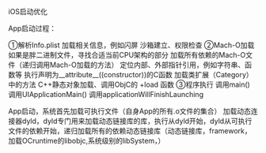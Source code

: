 iOS启动优化

App启动过程：

①解析Info.plist
加载相关信息，例如闪屏
沙箱建立、权限检查
②Mach-O加载
如果是胖二进制文件，寻找合适当前CPU架构的部分
加载所有依赖的Mach-O文件（递归调用Mach-O加载的方法）
定位内部、外部指针引用，例如字符串、函数等
执行声明为__attribute__((constructor))的C函数
加载类扩展（Category）中的方法
C++静态对象加载、调用ObjC的 +load 函数
③程序执行
调用main()
调用UIApplicationMain()
调用applicationWillFinishLaunching

App启动，系统首先加载可执行文件（自身App的所有.o文件的集合）
加载动态连接器dyld，dyld专门用来加载动态链接库的库，执行从dyld开始，dyld从可执行文件的依赖开始，递归加载所有的依赖动态链接库（动态链接库，framework，加载OCruntime的libobjc,系统级别的libSystem，）

